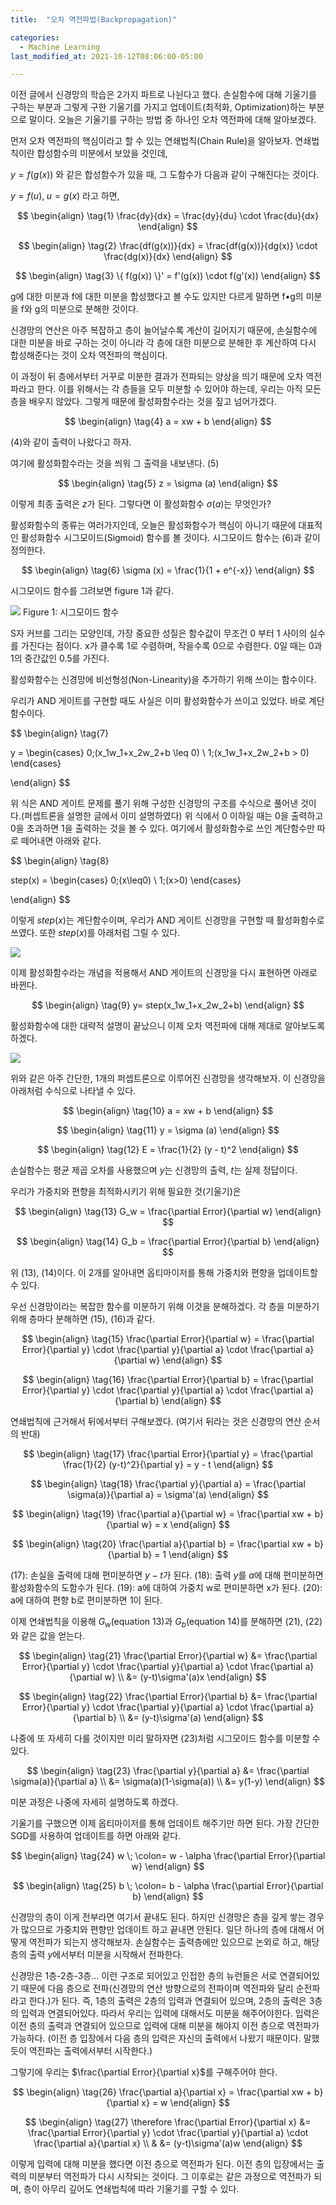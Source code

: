 ```yaml
---
title:  "오차 역전파법(Backpropagation)"

categories:
  - Machine Learning 
last_modified_at: 2021-10-12T08:06:00-05:00

---
```


이전 글에서 신경망의 학습은 2가지 파트로 나뉜다고 했다. 
손실함수에 대해 기울기를 구하는 부분과 그렇게 구한 기울기를 가지고 업데이트(최적화, Optimization)하는 부분으로 말이다.
오늘은 기울기를 구하는 방법 중 하나인 오차 역전파에 대해 알아보겠다. 

먼저 오차 역전파의 핵심이라고 할 수 있는 연쇄법칙(Chain Rule)을 알아보자.
연쇄법칙이란 합성함수의 미분에서 보았을 것인데, 

$y = f(g(x))$ 와 같은 합성함수가 있을 때, 그 도함수가 다음과 같이 구해진다는 것이다.

$y = f(u), \; u = g(x)$ 라고 하면,

$$
\begin{align} 
\tag{1}
\frac{dy}{dx} = \frac{dy}{du} \cdot \frac{du}{dx}
\end{align}
$$

$$
\begin{align} 
\tag{2}
\frac{df(g(x))}{dx} = \frac{df(g(x))}{dg(x)} \cdot \frac{dg(x)}{dx}
\end{align}
$$

$$
\begin{align} 
\tag{3}
\{ f(g(x)) \}' = f'(g(x)) \cdot f(g'(x))
\end{align}
$$

g에 대한 미분과 f에 대한 미분을 합성했다고 볼 수도 있지만 다르게 말하면 f•g의 미분을 f와 g의 미분으로 분해한 것이다.

신경망의 연산은 아주 복잡하고 층이 늘어날수록 계산이 길어지기 때문에, 
손실함수에 대한 미분을 바로 구하는 것이 아니라 각 층에 대한 미분으로 분해한 후 계산하여 다시 합성해준다는 것이 오차 역전파의 핵심이다.

이 과정이 뒤 층에서부터 거꾸로 미분한 결과가 전파되는 양상을 띄기 때문에 오차 역전파라고 한다.
이를 위해서는 각 층들을 모두 미분할 수 있어야 하는데, 우리는 아직 모든 층을 배우지 않았다.
그렇게 때문에 활성화함수라는 것을 짚고 넘어가겠다. 

$$
\begin{align} 
\tag{4}
a = xw + b
\end{align}
$$

(4)와 같이 출력이 나왔다고 하자.
 
여기에 활성화함수라는 것을 씌워 그 출력을 내보낸다. (5)
 
$$
\begin{align} 
\tag{5}
z = \sigma (a)
\end{align}
$$
 
이렇게 최종 출력은 $z$가 된다.
그렇다면 이 활성화함수 $\sigma(a)$는 무엇인가?

활성화함수의 종류는 여러가지인데, 오늘은 활성화함수가 핵심이 아니기 때문에 대표적인 활성화함수 시그모이드(Sigmoid) 함수를 볼 것이다. 시그모이드 함수는 (6)과 같이 정의한다.

$$
\begin{align} 
\tag{6}
\sigma (x) = \frac{1}{1 + e^{-x}}
\end{align}
$$

시그모이드 함수를 그려보면 figure 1과 같다.

![](/assets/image/sigmoid.png)
Figure 1: 시그모이드 함수

S자 커브를 그리는 모양인데, 가장 중요한 성질은 함수값이 무조건 0 부터 1 사이의 실수를 가진다는 점이다.
x가 클수록 1로 수렴하며, 작을수록 0으로 수렴한다.
0일 때는 0과 1의 중간값인 0.5를 가진다.

활성화함수는 신경망에 비선형성(Non-Linearity)을 추가하기 위해 쓰이는 함수이다.

우리가 AND 게이트를 구현할 때도 사실은 이미 활성화함수가 쓰이고 있었다.
바로 계단 함수이다.

$$
\begin{align}
\tag{7}

y = \begin{cases} 
      0\;(x_1w_1+x_2w_2+b \leq 0) \\
      1\;(x_1w_1+x_2w_2+b > 0) 
    \end{cases}

\end{align}
$$

위 식은 AND 게이트 문제를 풀기 위해 구성한 신경망의 구조를 수식으로 풀어낸 것이다.(퍼셉트론을 설명한 글에서 이미 설명하였다)
위 식에서 0 이하일 때는 0을 출력하고 0을 초과하면 1을 출력하는 것을 볼 수 있다.
여기에서 활성화함수로 쓰인 계단함수만 따로 떼어내면 아래와 같다.

$$
\begin{align}
\tag{8}

step(x) = \begin{cases} 
      0\;(x\leq0) \\
      1\;(x>0) 
    \end{cases}

\end{align}
$$

이렇게 $step(x)$는 계단함수이며, 우리가 AND 게이트 신경망을 구현할 때 활성화함수로 쓰였다.
또한 $step(x)$를 아래처럼 그릴 수 있다.

![](/assets/image/step_function.png)

이제 활성화함수라는 개념을 적용해서 AND 게이트의 신경망을 다시 표현하면 아래로 바뀐다.

$$
\begin{align} 
\tag{9}
y= step(x_1w_1+x_2w_2+b)
\end{align}
$$

활성화함수에 대한 대략적 설명이 끝났으니 이제 오차 역전파에 대해 제대로 알아보도록 하겠다.

![](/assets/image/1-1perceptron.png)

위와 같은 아주 간단한, 1개의 퍼셉트론으로 이루어진 신경망을 생각해보자.
이 신경망을 아래처럼 수식으로 나타낼 수 있다.

$$
\begin{align} 
\tag{10}
a = xw + b 
\end{align}
$$

$$
\begin{align} 
\tag{11}
y = \sigma (a)
\end{align}
$$

$$
\begin{align} 
\tag{12}
E = \frac{1}{2} (y - t)^2
\end{align}
$$

손실함수는 평균 제곱 오차를 사용했으며 $y$는 신경망의 출력, $t$는 실제 정답이다.

우리가 가중치와 편향을 최적화시키기 위해 필요한 것(기울기)은

$$
\begin{align} 
\tag{13}
G_w = \frac{\partial Error}{\partial w}
\end{align}
$$

$$
\begin{align} 
\tag{14}
G_b = \frac{\partial Error}{\partial b}
\end{align}
$$

위 (13), (14)이다. 이 2개를 알아내면 옵티마이저를 통해 가중치와 편향을 업데이트할 수 있다.

우선 신경망이라는 복잡한 함수를 미분하기 위해 이것을 분해하겠다.
각 층을 미분하기 위해 층마다 분해하면 (15), (16)과 같다.

$$
\begin{align} 
\tag{15}
\frac{\partial Error}{\partial w} = \frac{\partial Error}{\partial y} \cdot \frac{\partial y}{\partial a} \cdot \frac{\partial a}{\partial w}
\end{align}
$$

$$
\begin{align} 
\tag{16}
\frac{\partial Error}{\partial b} = \frac{\partial Error}{\partial y} \cdot \frac{\partial y}{\partial a} \cdot \frac{\partial a}{\partial b}
\end{align}
$$

연쇄법칙에 근거해서 뒤에서부터 구해보겠다. (여기서 뒤라는 것은 신경망의 연산 순서의 반대)

$$
\begin{align} 
\tag{17}
\frac{\partial Error}{\partial y} = \frac{\partial \frac{1}{2} (y-t)^2}{\partial y} = y - t
\end{align}
$$

$$
\begin{align} 
\tag{18}
\frac{\partial y}{\partial a} = \frac{\partial \sigma(a)}{\partial a} = \sigma'(a)
\end{align}
$$

$$
\begin{align} 
\tag{19}
\frac{\partial a}{\partial w} = \frac{\partial xw + b}{\partial w} = x
\end{align}
$$

$$
\begin{align} 
\tag{20}
\frac{\partial a}{\partial b} = \frac{\partial xw + b}{\partial b} = 1
\end{align}
$$

(17): 손실을 출력에 대해 편미분하면 $y-t$가 된다.
(18): 출력 $y$를 $a$에 대해 편미분하면 활성화함수의 도함수가 된다. 
(19): a에 대하여 가중치 w로 편미분하면 x가 된다.
(20): a에 대하여 편향 b로 편미분하면 1이 된다.

이제 연쇄법칙을 이용해 $G_w$(equation 13)과 $G_b$(equation 14)를 분해하면 (21), (22)와 같은 값을 얻는다.

$$
\begin{align} 
\tag{21}
\frac{\partial Error}{\partial w} &= \frac{\partial Error}{\partial y} \cdot \frac{\partial y}{\partial a} \cdot \frac{\partial a}{\partial w} \\
                                  &= (y-t)\sigma'(a)x
\end{align}
$$

$$
\begin{align} 
\tag{22}
\frac{\partial Error}{\partial b} &= \frac{\partial Error}{\partial y} \cdot \frac{\partial y}{\partial a} \cdot \frac{\partial a}{\partial b} \\ 
                                  &= (y-t)\sigma'(a)
\end{align}
$$

나중에 또 자세히 다룰 것이지만 미리 말하자면 (23)처럼 시그모이드 함수를 미분할 수 있다.

$$
\begin{align} 
\tag{23}
\frac{\partial y}{\partial a} &= \frac{\partial \sigma(a)}{\partial a} \\ 
                              &= \sigma(a)(1-\sigma(a)) \\ 
                              &= y(1-y)
\end{align}
$$

미분 과정은 나중에 자세히 설명하도록 하겠다.

기울기를 구했으면 이제 옵티마이저를 통해 업데이트 해주기만 하면 된다.
가장 간단한 SGD를 사용하여 업데이트를 하면 아래와 같다.

$$
\begin{align} 
\tag{24}
w \; \colon= w - \alpha \frac{\partial Error}{\partial w}
\end{align}
$$

$$
\begin{align} 
\tag{25}
b \; \colon= b - \alpha \frac{\partial Error}{\partial b}
\end{align}
$$

신경망의 층이 이게 전부라면 여기서 끝내도 된다.
하지만 신경망은 층을 깊게 쌓는 경우가 많으므로 가중치와 편향만 업데이트 하고 끝내면 안된다.
일단 하나의 층에 대해서 어떻게 역전파가 되는지 생각해보자.
손실함수는 출력층에만 있으므로 논외로 하고, 
해당 층의 출력 $y$에서부터 미분을 시작해서 전파한다.

신경망은 1층-2층-3층... 이런 구조로 되어있고 인접한 층의 뉴런들은 서로 연결되어있기 때문에 다음 층으로 전파(신경망의 연산 방향으로의 전파이며 역전파와 달리 순전파라고 한다.)가 된다.
즉, 1층의 출력은 2층의 입력과 연결되어 있으며, 2층의 출력은 3층의 입력과 연결되어있다.
따라서 우리는 입력에 대해서도 미분을 해주어야한다.
입력은 이전 층의 출력과 연결되어 있으므로 입력에 대해 미분을 해야지 이전 층으로 역전파가 가능하다. (이전 층 입장에서 다음 층의 입력은 자신의 출력에서 나왔기 때문이다. 말했듯이 역전파는 출력에서부터 시작한다.)

그렇기에 우리는 $\frac{\partial Error}{\partial x}$를 구해주어야 한다.

$$
\begin{align} 
\tag{26}
\frac{\partial a}{\partial x} = \frac{\partial xw + b}{\partial x} = w
\end{align}
$$

$$
\begin{align} 
\tag{27}
\therefore \frac{\partial Error}{\partial x} &= \frac{\partial Error}{\partial y} \cdot \frac{\partial y}{\partial a} \cdot \frac{\partial a}{\partial x} \\ &
                                            &= (y-t)\sigma'(a)w
\end{align}
$$

이렇게 입력에 대해 미분을 했다면 이전 층으로 역전파가 된다. 
이전 층의 입장에서는 출력의 미분부터 역전파가 다시 시작되는 것이다.
그 이후로는 같은 과정으로 역전파가 되며, 층이 아무리 깊어도 연쇄법칙에 따라 기울기를 구할 수 있다.



 








